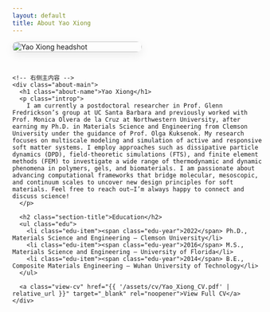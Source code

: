 ```yaml
---
layout: default
title: About Yao Xiong
---
```


<style>
  :root{
    --accent: seagreen;
    --text: #222;
    --muted: #666;
    --bg-soft: #f6f8f8;

    /* 统一控制 bullet 与文本对齐的缩进变量 */
    --bullet-size: 10px;   /* 圆点直径 */
    --bullet-gap: 0.6rem;  /* 圆点与文字间距 */
  }

  .about-wrap{
    display:flex; gap:28px; align-items:flex-start;
    margin: 0 0 2.5rem 0;
    flex-wrap:wrap;
  }
  .about-photo{
    width:260px; max-width:100%;
    align-self: center;            /* 头像对齐到右侧内容的中部 */
  }
  .about-photo img{
    width:100%; height:auto; display:block;
    border-radius:14px;
    box-shadow:0 6px 18px rgba(0,0,0,.08);
  }

  .about-main{ flex:1 1 420px; min-width:320px; }
  .about-name{ font-size:1.8rem; font-weight:700; margin:.25rem 0 0.75rem; }
  .introp{ font-size:1.3rem; line-height:1.5; color:var(--text); max-width:72ch; text-align: justify;}

  /* ---------- Education ---------- */
  .section-title{
    font-size:1.3rem;              /* 标题 1.3rem */
    letter-spacing:.02em;
    margin:1.75rem 0 .75rem;
    font-weight:700;
  }

  /* 列表容器，仅控制最大宽度与外边距 */
  .edu{
    max-width:72ch;
    margin:.5rem 0 0 0;
    padding:0;
    list-style:none;
  }

  .edu-item{
    font-size:1.1rem;              /* 每项 1.1rem */
    color:var(--text);
    line-height:1.45;
    margin:.6rem 0;
    display:flex;                  /* 用 flex 让圆点与文本自然对齐 */
    align-items:flex-start;
  }
  .edu-item::before{
    content:"";
    width:var(--bullet-size); height:var(--bullet-size);
    border-radius:50%;
    background: var(--accent);
    flex: 0 0 var(--bullet-size);
    margin-right: var(--bullet-gap);
    margin-top: .5em;              /* 让圆点大致落在首行的中线上，可微调 */
    box-shadow: 0 0 0 3px rgba(46,139,87,.15);
  }
  .edu-year{ font-weight:700; margin-right:.4rem; }

  /* 让“View Full CV”与列表文本左边界对齐：左侧缩进 = 圆点宽度 + 间距 */
  .view-cv{
    display:block;
    margin-top: 1.1rem;
    margin-left: 13rem;
    font-size: 1.3rem;             /* 与 Education 标题一致 */
    font-weight: 700;
    color: var(--accent);
    text-decoration: none;
    border-bottom: 2px solid transparent;
    width: fit-content;
  }
  .view-cv:hover{ border-color: var(--accent); }

  /* 小屏时堆叠，让头像从顶部开始以免过度居中 */
  @media (max-width: 768px){
    .about-photo{ align-self: flex-start; }
  }
</style>

<div class="post">
  <div class="about-wrap">
    <!-- 左侧头像 -->
    <div class="about-photo">
      <img src="{{ '/assets/img/Yao Xiong_headshot_Transp.jpg' | relative_url }}" alt="Yao Xiong headshot">
    </div>

    <!-- 右侧主内容 -->
    <div class="about-main">
      <h1 class="about-name">Yao Xiong</h1>
      <p class="introp">
        I am currently a postdoctoral researcher in Prof. Glenn Fredrickson’s group at UC Santa Barbara and previously worked with Prof. Monica Olvera de la Cruz at Northwestern University, after earning my Ph.D. in Materials Science and Engineering from Clemson University under the guidance of Prof. Olga Kuksenok. My research focuses on multiscale modeling and simulation of active and responsive soft matter systems. I employ approaches such as dissipative particle dynamics (DPD), field-theoretic simulations (FTS), and finite element methods (FEM) to investigate a wide range of thermodynamic and dynamic phenomena in polymers, gels, and biomaterials. I am passionate about advancing computational frameworks that bridge molecular, mesoscopic, and continuum scales to uncover new design principles for soft materials. Feel free to reach out—I’m always happy to connect and discuss science!
      </p>

      <h2 class="section-title">Education</h2>
      <ul class="edu">
        <li class="edu-item"><span class="edu-year">2022</span> Ph.D., Materials Science and Engineering — Clemson University</li>
        <li class="edu-item"><span class="edu-year">2016</span> M.S., Materials Science and Engineering — University of Florida</li>
        <li class="edu-item"><span class="edu-year">2014</span> B.E., Composite Materials Engineering — Wuhan University of Technology</li>
      </ul>

      <a class="view-cv" href="{{ '/assets/cv/Yao_Xiong_CV.pdf' | relative_url }}" target="_blank" rel="noopener">View Full CV</a>
    </div>
  </div>
</div>

